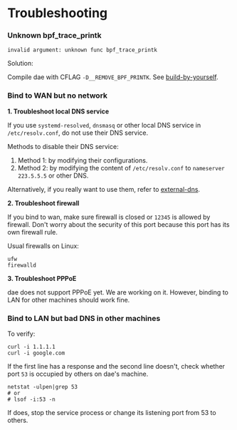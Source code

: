 # Troubleshooting

### Unknown bpf_trace_printk

```
invalid argument: unknown func bpf_trace_printk
```

Solution:

Compile dae with CFLAG `-D__REMOVE_BPF_PRINTK`. See [build-by-yourself](build-by-yourself.md).

### Bind to WAN but no network

**1. Troubleshoot local DNS service**

If you use `systemd-resolved`, `dnsmasq` or other local DNS service in `/etc/resolv.conf`, do not use their DNS service.

Methods to disable their DNS service:

1. Method 1: by modifying their configurations.
2. Method 2: by modifying the content of `/etc/resolv.conf` to `nameserver 223.5.5.5` or other DNS.

Alternatively, if you really want to use them, refer to [external-dns](external-dns.md).

**2. Troubleshoot firewall**

If you bind to wan, make sure firewall is closed or `12345` is allowed by firewall. Don't worry about the security of this port because this port has its own firewall rule.

Usual firewalls on Linux:

```
ufw
firewalld
```

**3. Troubleshoot PPPoE**

dae does not support PPPoE yet. We are working on it. However, binding to LAN for other machines should work fine.

### Bind to LAN but bad DNS in other machines

To verify:

```
curl -i 1.1.1.1
curl -i google.com
```

If the first line has a response and the second line doesn't, check whether port `53` is occupied by others on dae's machine.

```
netstat -ulpen|grep 53
# or
# lsof -i:53 -n
```

If does, stop the service process or change its listening port from 53 to others.

